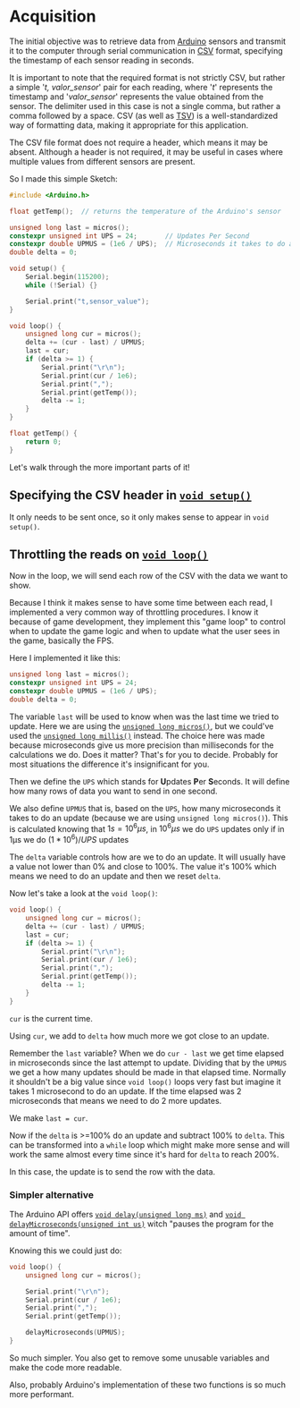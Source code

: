 # Acquisition

The initial objective was to retrieve data from [Arduino](https://www.arduino.cc/) sensors and transmit it to the computer through serial communication in [CSV](https://www.ietf.org/rfc/rfc4180.txt) format, specifying the timestamp of each sensor reading in seconds.

It is important to note that the required format is not strictly CSV, but rather a simple '*t, valor_sensor*' pair for each reading, where '*t*' represents the timestamp and '*valor_sensor*' represents the value obtained from the sensor.
The delimiter used in this case is not a single comma, but rather a comma followed by a space.
CSV (as well as [TSV](https://www.iana.org/assignments/media-types/text/tab-separated-values)) is a well-standardized way of formatting data, making it appropriate for this application.

The CSV file format does not require a header, which means it may be absent.
Although a header is not required, it may be useful in cases where multiple values from different sensors are present.

So I made this simple Sketch:
``` cpp
#include <Arduino.h>

float getTemp();  // returns the temperature of the Arduino's sensor

unsigned long last = micros();
constexpr unsigned int UPS = 24;       // Updates Per Second
constexpr double UPMUS = (1e6 / UPS);  // Microseconds it takes to do an update
double delta = 0;

void setup() {
	Serial.begin(115200);
	while (!Serial) {}

	Serial.print("t,sensor_value");
}

void loop() {
	unsigned long cur = micros();
	delta += (cur - last) / UPMUS;
	last = cur;
	if (delta >= 1) {
		Serial.print("\r\n");
		Serial.print(cur / 1e6);
		Serial.print(",");
		Serial.print(getTemp());
		delta -= 1;
	}
}

float getTemp() {
	return 0;
}
```

Let's walk through the more important parts of it!

## Specifying the CSV header in [`void setup()`](https://www.arduino.cc/reference/en/language/structure/sketch/setup/)

It only needs to be sent once, so it only makes sense to appear in `void setup()`.

## Throttling the reads on [`void loop()`](https://www.arduino.cc/reference/en/language/structure/sketch/loop/)

Now in the loop, we will send each row of the CSV with the data we want to show.

Because I think it makes sense to have some time between each read, I implemented a very common way of throttling procedures.
I know it because of game development, they implement this "game loop" to control when to update the game logic and when to update what the user sees in the game, basically the FPS.

Here I implemented it like this:
``` cpp
unsigned long last = micros();
constexpr unsigned int UPS = 24;
constexpr double UPMUS = (1e6 / UPS);
double delta = 0;
```

The variable `last` will be used to know when was the last time we tried to update. Here we are using the [`unsigned long micros()`](https://www.arduino.cc/reference/en/language/functions/time/micros/), but we could've used the [`unsigned long millis()`](https://www.arduino.cc/reference/en/language/functions/time/millis/) instead.
The choice here was made because microseconds give us more precision than milliseconds for the calculations we do.
Does it matter? That's for you to decide.
Probably for most situations the difference it's insignificant for you.

Then we define the `UPS` which stands for **U**pdates **P**er **S**econds. It will define how many rows of data you want to send in one second.

We also define `UPMUS` that is, based on the `UPS`, how many microseconds it takes to do an update (because we are using `unsigned long micros()`).
This is calculated knowing that $1s = 10^6μs$, in $10^6μs$ we do `UPS` updates only if in 1μs we do $(1*10^6)/UPS$ updates

The `delta` variable controls how are we to do an update.
It will usually have a value not lower than 0% and close to 100%.
The value it's 100% which means we need to do an update and then we reset `delta`.

Now let's take a look at the `void loop()`:
``` cpp
void loop() {
	unsigned long cur = micros();
	delta += (cur - last) / UPMUS;
	last = cur;
	if (delta >= 1) {
		Serial.print("\r\n");
		Serial.print(cur / 1e6);
		Serial.print(",");
		Serial.print(getTemp());
		delta -= 1;
	}
}
```

`cur` is the current time.

Using `cur`, we add to `delta` how much more we got close to an update.

Remember the `last` variable? When we do `cur - last` we get time elapsed in microseconds since the last attempt to update.
Dividing that by the `UPMUS` we get a how many updates should be made in that elapsed time.
Normally it shouldn't be a big value since `void loop()` loops very fast but imagine it takes 1 microsecond to do an update. If the time elapsed was 2 microseconds that means we need to do 2 more updates.

We make `last = cur`.

Now if the `delta` is >=100% do an update and subtract 100% to `delta`. This can be transformed into a `while` loop which might make more sense and will work the same almost every time since it's hard for `delta` to reach 200%.

In this case, the update is to send the row with the data.

### Simpler alternative

The Arduino API offers [`void delay(unsigned long ms)`](https://www.arduino.cc/reference/en/language/functions/time/delay/) and [`void delayMicroseconds(unsigned int us)`](https://www.arduino.cc/reference/en/language/functions/time/delaymicroseconds/) witch "pauses the program for the amount of time".

Knowing this we could just do:
``` cpp
void loop() {
	unsigned long cur = micros();

	Serial.print("\r\n");
	Serial.print(cur / 1e6);
	Serial.print(",");
	Serial.print(getTemp());

	delayMicroseconds(UPMUS);
}
```

So much simpler. You also get to remove some unusable variables and make the code more readable.

Also, probably Arduino's implementation of these two functions is so much more performant.
